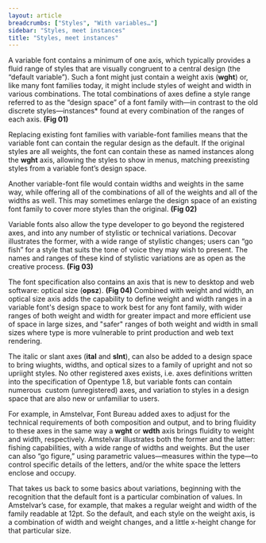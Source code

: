 ```yaml
---
layout: article
breadcrumbs: ["Styles", "With variables…"]
sidebar: "Styles, meet instances"
title: "Styles, meet instances"
---
```

A variable font contains a minimum of one axis, which typically provides a fluid range of styles that are visually congruent to a central design (the “default variable”). Such a font might just contain a weight axis (**wght**) or, like many font families today, it might include styles of weight and width in various combinations. The total combinations of axes define a style range referred to as the “design space” of a font family with—in contrast to the old discrete styles—instances* found at every combination of the ranges of each axis. **(Fig 01)**

Replacing existing font families with variable-font families means that the variable font can contain the regular design as the default. If the original styles are all weights, the font can contain these as named instances along the **wght** axis, allowing the styles to show in menus, matching preexisting styles from a variable font’s design space. 

Another variable-font file would contain widths and weights in the same way, while offering all of the combinations of all of the weights and all of the widths as well. This may sometimes enlarge the design space of an existing font family to cover more styles than the original. **(Fig 02)**

Variable fonts also allow the type developer to go beyond the registered axes, and into any number of stylistic or technical variations. Decovar illustrates the former, with a wide range of stylistic changes; users can “go fish” for a style that suits the tone of voice they may wish to present. The names and ranges of these kind of stylistic variations are as open as the creative process. **(Fig 03)**

The font specification also contains an axis that is new to desktop and web software: optical size (**opsz**). **(Fig 04)**
Combined with weight and width, an optical size axis adds the capability to define weight and width ranges in a variable font's design space to work best for any font family, with wider ranges of both weight and width for greater impact and more efficient use of space in large sizes, and "safer" ranges of both weight and width in small sizes where type is more vulnerable to print production and web text rendering.  

The italic or slant axes (**ital** and **slnt**), can also be added to a design space to bring wiughts, widths, and optical sizes to a family of upright and not so upriight styles. No other registered axes exists, i.e. axes definitions written into the specification of Opentype 1.8, but variable fonts can contain numerous  custom (unregistered) axes, and variation to styles in a design space that are also new or unfamiliar to users. 

For example, in Amstelvar, Font Bureau added axes to adjust for the technical requirements of both composition and output, and to bring fluidity to these axes in the same way a **wght** or **wdth** axis brings fluidity to weight and width, respectively. Amstelvar illustrates both the former and the latter: fishing capabilities, with a wide range of widths and weights. But the user can also “go figure,” using parametric values—measures within the type—to control specific details of the letters, and/or the white space the letters enclose and occupy.

That takes us back to some basics about variations, beginning with the recognition that the default font is a particular combination of values. In Amstelvar’s case, for example, that makes a regular weight and width of the family readable at 12pt. So the default, and each style on the weight axis, is a combination of width and weight changes, and a little x-height change for that particular size.  
